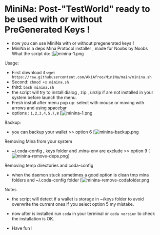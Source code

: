 # MiniNa: Post-"TestWorld" ready to be used with or without PreGenerated Keys !
* now you can use MiniNa with or without pregenerated keys !
* MiniNa is a deps Mina Protocol installer , made for Noobs by Noobs
What the script do:
[![minina-1.png](https://i.postimg.cc/26zbRF57/minina-1.png)

Usage:
* First download it ```wget https://raw.githubusercontent.com/AkiAfroo/MiniNa/main/minina.sh```
* Second: `chmod +x minina.sh` 
* third:  `bash minina.sh`
* the script will try to install dialog , zip , unzip if are not installed in your system before launch the menu.
* Fresh install after menu pop up: select with mouse or moving with arrows and using spacebar
* options : ```1,2,3,4,5,7,8```
[![minina-1.png](https://i.postimg.cc/26zbRF57/minina-1.png)

Backup:
* you can backup your wallet >> option 6
[![minina-backup.png](https://i.postimg.cc/MKshyWR6/minina-backup.png)


Removing Mina from your system
* ~/.coda-config , keys folder and .mina-env are exclude >> option 9
[![minina-remove-deps.png](https://i.postimg.cc/zG7SLBR7/minina-remove-deps.png)]

Removing temp directories and coda-config
* when the daemon stuck sometimes a good option is clean tmp mina folders and ~/.coda-config folder
[![minina-remove-codafolder.png](https://i.postimg.cc/QdzCnZLs/minina-remove-codafolder.png)

Notes
* the script will detect if a wallet is storage in ~/keys folder to avoid overwrite the current ones if you select option 5 my mistake.

* now after is installed run ```coda``` in your terminal or ```coda version``` to check the installation is OK.
* Have fun !
